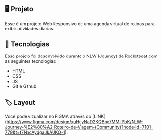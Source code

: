 ## 🖥️ Projeto
Esse é um projeto Web Responsivo de uma agenda virtual de rotinas para exibir atividades diarías.

## 🚀 Tecnologias 
Esse projeto foi desenvolvido durante o NLW (Journey) da Rocketseat com as seguintes tecnologias:

- HTML
- CSS
- JS
- Git e Github

## 🏷️ Layout
Você pode vizualizar no FIGMA através do [LINK] (https://www.figma.com/design/xuHgyNaD2KQBhc7MMllPbK/NLW-Journey-%E2%80%A2-Roteiro-de-Viagem-(Community)?node-id=7101-779&t=t7NncAydgaJkAUKQ-1).
